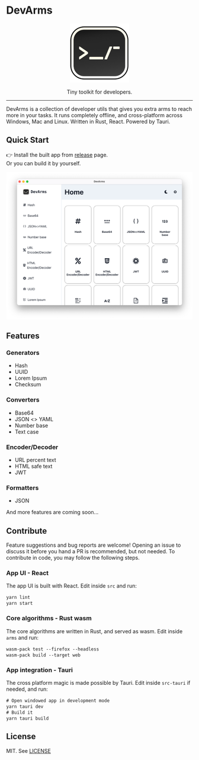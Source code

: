 # DevArms

<p align="center">
  <img width="160" src="docs/assets/DevArmsIcon.svg">
</p>
<p align="center">
Tiny toolkit for developers.
</p>

---

DevArms is a collection of developer utils that gives you extra arms to reach more in your tasks.
It runs completely offline, and cross-platform across Windows, Mac and Linux.
Written in Rust, React. Powered by Tauri.

## Quick Start

:point_right: Install the built app from [release](https://github.com/qqhann/DevArms/releases) page.\
Or you can build it by yourself.

![window screenshot](docs/assets/DevArms_screenshot.png)

## Features

### Generators

- Hash
- UUID
- Lorem Ipsum
- Checksum

### Converters

- Base64
- JSON <> YAML
- Number base
- Text case

### Encoder/Decoder

- URL percent text
- HTML safe text
- JWT

### Formatters

- JSON

And more features are coming soon...

## Contribute

Feature suggestions and bug reports are welcome!
Opening an issue to discuss it before you hand a PR is recommended, but not needed.
To contribute in code, you may follow the following steps.

### App UI - React

The app UI is built with React.
Edit inside `src` and run:

```terminal
yarn lint
yarn start
```

### Core algorithms - Rust wasm

The core algorithms are written in Rust, and served as wasm.
Edit inside `arms` and run:

```terminal
wasm-pack test --firefox --headless
wasm-pack build --target web
```

### App integration - Tauri

The cross platform magic is made possible by Tauri.
Edit inside `src-tauri` if needed, and run:

```terminal
# Open windowed app in development mode
yarn tauri dev
# Build it
yarn tauri build
```

## License

MIT. See [LICENSE](LICENSE)

